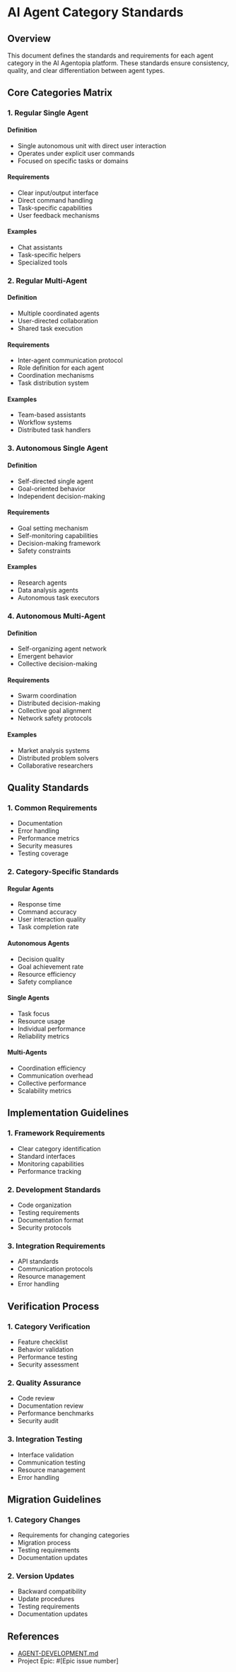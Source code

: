 # AI Agent Category Standards

## Overview
This document defines the standards and requirements for each agent category in the AI Agentopia platform. These standards ensure consistency, quality, and clear differentiation between agent types.

## Core Categories Matrix

### 1. Regular Single Agent
#### Definition
- Single autonomous unit with direct user interaction
- Operates under explicit user commands
- Focused on specific tasks or domains

#### Requirements
- Clear input/output interface
- Direct command handling
- Task-specific capabilities
- User feedback mechanisms

#### Examples
- Chat assistants
- Task-specific helpers
- Specialized tools

### 2. Regular Multi-Agent
#### Definition
- Multiple coordinated agents
- User-directed collaboration
- Shared task execution

#### Requirements
- Inter-agent communication protocol
- Role definition for each agent
- Coordination mechanisms
- Task distribution system

#### Examples
- Team-based assistants
- Workflow systems
- Distributed task handlers

### 3. Autonomous Single Agent
#### Definition
- Self-directed single agent
- Goal-oriented behavior
- Independent decision-making

#### Requirements
- Goal setting mechanism
- Self-monitoring capabilities
- Decision-making framework
- Safety constraints

#### Examples
- Research agents
- Data analysis agents
- Autonomous task executors

### 4. Autonomous Multi-Agent
#### Definition
- Self-organizing agent network
- Emergent behavior
- Collective decision-making

#### Requirements
- Swarm coordination
- Distributed decision-making
- Collective goal alignment
- Network safety protocols

#### Examples
- Market analysis systems
- Distributed problem solvers
- Collaborative researchers

## Quality Standards

### 1. Common Requirements
- Documentation
- Error handling
- Performance metrics
- Security measures
- Testing coverage

### 2. Category-Specific Standards
#### Regular Agents
- Response time
- Command accuracy
- User interaction quality
- Task completion rate

#### Autonomous Agents
- Decision quality
- Goal achievement rate
- Resource efficiency
- Safety compliance

#### Single Agents
- Task focus
- Resource usage
- Individual performance
- Reliability metrics

#### Multi-Agents
- Coordination efficiency
- Communication overhead
- Collective performance
- Scalability metrics

## Implementation Guidelines

### 1. Framework Requirements
- Clear category identification
- Standard interfaces
- Monitoring capabilities
- Performance tracking

### 2. Development Standards
- Code organization
- Testing requirements
- Documentation format
- Security protocols

### 3. Integration Requirements
- API standards
- Communication protocols
- Resource management
- Error handling

## Verification Process

### 1. Category Verification
- Feature checklist
- Behavior validation
- Performance testing
- Security assessment

### 2. Quality Assurance
- Code review
- Documentation review
- Performance benchmarks
- Security audit

### 3. Integration Testing
- Interface validation
- Communication testing
- Resource management
- Error handling

## Migration Guidelines

### 1. Category Changes
- Requirements for changing categories
- Migration process
- Testing requirements
- Documentation updates

### 2. Version Updates
- Backward compatibility
- Update procedures
- Testing requirements
- Documentation updates

## References
- [AGENT-DEVELOPMENT.md](AGENT-DEVELOPMENT.md)
- Project Epic: #[Epic issue number]
